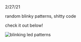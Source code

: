 2/27/21

random blinky patterns, shitty code

check it out below!

![blinking led patterns](Hnet-image.gif)
